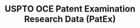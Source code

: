 ---
bigquery: https://console.cloud.google.com/bigquery?p=patents-public-data&d=uspto_oce_pair&page=dataset
citation: 'Graham, S. Marco, A., and Miller, A. (2015). “The USPTO Patent Examination
  Research Dataset: A Window on the Process of Patent Examination.”'
contributors: Graham, S. Marco, A., Miller, A.
cost: None
description: The latest version of PatEx (referred to below as the 2020 release) contains
  detailed information on nearly 11.9 million publicly-viewable provisional and non-provisional
  patent applications to the USPTO and over 4.6 million Patent Cooperation Treaty
  (PCT) applications. It is based on data that OCE downloaded from the Patent Examination
  Data System (PEDS) in April, 2021. The PEDS data are sourced from Public PAIR. The
  first time that OCE used PEDS as the basis of PatEx was for the 2019 release. We
  took the PEDS data and organized it into the familiar PatEx data files, which are
  based on the organization of the Public PAIR portal. The data files include information
  on each application’s characteristics, prosecution history, continuation history,
  claims of foreign priority, patent term adjustment history, publication history,
  and correspondence address information.
documentation: 'For the 2019 and later releases, new technical documentation is available
  https://www.uspto.gov/sites/default/files/documents/PatEx-2019-Technical-Doc.pdf


  A document describing the 2014-2017 data sets is available and can be cited as:
  Graham, Stuart J.H. and Marco, Alan C. and Miller, Richard, The USPTO Patent Examination
  Research Dataset: A Window on the Process of Patent Examination (November 30, 2015).
  Available at SSRN: https://ssrn.com/abstract=2702637.'
last_edit: Mon, 04 Apr 2022 19:06:22 GMT
location: https://www.uspto.gov/ip-policy/economic-research/research-datasets/patent-examination-research-dataset-public-pair
maintained_by: EconomicsData@uspto.gov
related_publications: https://ssrn.com/abstract=29956744, https://ssrn.com/abstract=2702637
schema_fields: '[''examiner_name_middle'', ''examiner_art_unit'', ''filing_date'',
  ''invention_subject_matter'', ''examiner_name_last'', ''application_type'', ''event_description'',
  ''patent_number'', ''continuation_type'', ''inventor_address_type'', ''application_number'',
  ''abandon_date'', ''examiner_name_first'', ''status_code'', ''customer_number'',
  ''parent_country_code'', ''foreign_parent_id'', ''inventor_country_code'', ''correspondence_country_code'',
  ''correspondence_region_code'', ''event_code'', ''inventor_region_code'', ''appl_status_code'',
  ''correspondence_street_line_2'', ''appl_status_date'', ''disposal_type'', ''examiner_id'',
  ''invention_title'', ''child_filing_date'', ''file_location_date'', ''parent_application_number'',
  ''uspc_class'', ''correspondence_street_line_1'', ''parent_country'', ''small_entity_indicator'',
  ''foreign_parent_date'', ''correspondence_country_name'', ''recorded_date'', ''inventor_rank'',
  ''correspondence_region_name'', ''inventor_name_first'', ''correspondence_name_line_1'',
  ''earliest_pgpub_date'', ''child_application_number'', ''inventor_name_last'', ''aia_first_to_file'',
  ''wipo_pub_number'', ''wipo_pub_date'', ''correspondence_postal_code'', ''status_description'',
  ''inventor_name_middle'', ''file_location'', ''inventor_country_name'', ''correspondence_name_line_2'',
  ''atty_docket_number'', ''patent_issue_date'', ''sequence_number'', ''parent_filing_date'',
  ''correspondence_city'', ''earliest_pgpub_number'', ''confirm_number'', ''application_number_pair'',
  ''uspc_subclass'']'
shortname: patex
tags:
- patents
- legal
- history
terms_of_use: 'USPTO’s online databases are not designed or intended to be a source
  for bulk downloads of USPTO data when accessed through the website’s interfaces.
  Individuals, companies, IP addresses, or blocks of IP addresses who, in effect,
  deny or decrease service by generating unusually high numbers of database accesses
  (searches, pages, or hits), whether generated manually or in an automated fashion,
  may be denied access to USPTO servers without notice.


  Bulk data products may be separately obtained from the USPTO, either for free or
  at the cost of dissemination. For details, see information on Electronic Bulk Data
  Products: https://www.uspto.gov/learning-and-resources/electronic-bulk-data-products'
title: USPTO OCE Patent Examination Research Data (PatEx)
uuid: 4342caa7-23af-420c-b2f6-6088f133df6a
---